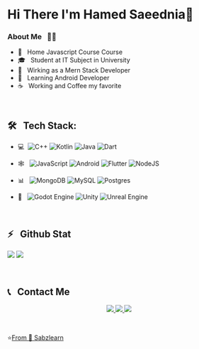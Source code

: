 <h1>Hi There I'm Hamed Saeednia👋</h1>

<h3>About Me &nbsp; 🧑‍💻 </h3>

- 🤔 &nbsp; Home Javascript Course Course
- 🎓 &nbsp; Student at IT Subject in University
- 💼 &nbsp; Wirking as a Mern Stack Developer
- 🍃 &nbsp; Learning Android Developer
- ☕  &nbsp; Working and Coffee my favorite

<br>

<h2>🛠️ &nbsp; Tech Stack:</h2>

  - 💻 &nbsp;![C++](https://img.shields.io/badge/c++-%2300599C.svg?style=for-the-badge&logo=c%2B%2B&logoColor=white)
    ![Kotlin](https://img.shields.io/badge/kotlin-%237F52FF.svg?style=for-the-badge&logo=kotlin&logoColor=white)
    ![Java](https://img.shields.io/badge/java-%23ED8B00.svg?style=for-the-badge&logo=openjdk&logoColor=white)
    ![Dart](https://img.shields.io/badge/dart-%230175C2.svg?style=for-the-badge&logo=dart&logoColor=white)

  - 🕸️ &nbsp; ![JavaScript](https://img.shields.io/badge/javascript-%23323330.svg?style=for-the-badge&logo=javascript&logoColor=%23F7DF1E)
    ![Android](https://img.shields.io/badge/Android-3DDC84?style=for-the-badge&logo=android&logoColor=white)
    ![Flutter](https://img.shields.io/badge/Flutter-%2302569B.svg?style=for-the-badge&logo=Flutter&logoColor=white)
    ![NodeJS](https://img.shields.io/badge/node.js-6DA55F?style=for-the-badge&logo=node.js&logoColor=white)

  - 📊 &nbsp;
    ![MongoDB](https://img.shields.io/badge/MongoDB-%234ea94b.svg?style=for-the-badge&logo=mongodb&logoColor=white)
    ![MySQL](https://img.shields.io/badge/mysql-4479A1.svg?style=for-the-badge&logo=mysql&logoColor=white)
    ![Postgres](https://img.shields.io/badge/postgres-%23316192.svg?style=for-the-badge&logo=postgresql&logoColor=white)

  - 🍃 &nbsp;
    ![Godot Engine](https://img.shields.io/badge/GODOT-%23FFFFFF.svg?style=for-the-badge&logo=godot-engine)
    ![Unity](https://img.shields.io/badge/unity-%23000000.svg?style=for-the-badge&logo=unity&logoColor=white)
    ![Unreal Engine](https://img.shields.io/badge/unrealengine-%23313131.svg?style=for-the-badge&logo=unrealengine&logoColor=white)


<br>

<h2>⚡ &nbsp; Github Stat</h2>

<a href="https://github-readme-stats.vercel.app/api?username=HamedSae&show_icons=true&theme=radical"><img src="https://github-readme-stats.vercel.app/api?username=HamedSae&show_icons=true&theme=radical"></a>
<a href="https://github-readme-stats.vercel.app/api/top-langs/?username=HamedSae&langs_count=8"><img src="https://github-readme-stats.vercel.app/api/top-langs/?username=HamedSae&langs_count=8"></a>

<br>

<h2>📞 &nbsp; Contact Me </h2>

<p align="center">
  
<a href="#">
    <img src="https://img.shields.io/badge/website-www.saeednia.com-blue?style=flat-square&logo=google-chrome">
  </a>
 <a href="#">
    <img src="https://img.shields.io/badge/instagram-@hamedi-red?style=flat&logo=instagram">
  </a>
 <a href="#">
    <img src="https://img.shields.io/badge/telegram-@hamedi-lightblue?style=flat&logo=telegram">
  </a>
  
</p>

<br> 

⭐[From 🧡 Sabzlearn](https://forum.bazicenter.com/)


    



    


    

  



    
